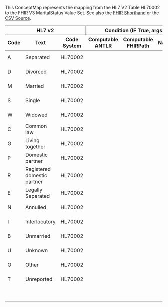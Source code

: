 
This ConceptMap represents the mapping from the HL7 V2 Table HL70002 to the FHIR V3 MaritalStatus Value Set. See also the <a href='https://github.com/HL7/v2-to-fhir/blob/master/tank/Table HL70002 to V3 MaritalStatus.fsh'>FHIR Shorthand</a> or the <a href='https://github.com/HL7/v2-to-fhir/blob/master/mappings/codesystems/HL7 Concept Map_ MaritalStatus - Sheet1.csv'>CSV Source</a>.
<table class='grid'><thead>
<tr><th colspan='3' style='border-right: 2px solid black;'>HL7 v2</th><th colspan='3' style='border-right: 2px solid black;'>Condition (IF True, args)</th><th colspan='4'>HL7 FHIR</th><th rowspan='2'>Comments</th></tr>
<tr><th>Code</th><th>Text</th><th>Code System</th><th>Computable ANTLR</th><th>Computable FHIRPath</th><th>Narrative</th><th>Code</th><th>Proposed Extension</th><th>Display</th><th>Code System</th></tr></thead>
<tbody>
<tr><td>A</td><td>Separated</td><td style='border-right: 2px'>HL70002</td><td style='border-right: 2px'></td><td style='border-right: 2px'></td><td style='border-right: 2px'></td><td>L</td><td style='border-right: 2px'></td><td>Legally Separated</td><td><a href='https://hl7.org/fhir/R4/v3/MaritalStatus/cs.html'>http://terminology.hl7.org/CodeSystem/v3-MaritalStatus</a></td><td style='border-right: 2px'></td></tr>
<tr><td>D</td><td>Divorced</td><td style='border-right: 2px'>HL70002</td><td style='border-right: 2px'></td><td style='border-right: 2px'></td><td style='border-right: 2px'></td><td>D</td><td style='border-right: 2px'></td><td>Divorced</td><td><a href='https://hl7.org/fhir/R4/v3/MaritalStatus/cs.html'>http://terminology.hl7.org/CodeSystem/v3-MaritalStatus</a></td><td style='border-right: 2px'></td></tr>
<tr><td>M</td><td>Married</td><td style='border-right: 2px'>HL70002</td><td style='border-right: 2px'></td><td style='border-right: 2px'></td><td style='border-right: 2px'></td><td>M</td><td style='border-right: 2px'></td><td>Married</td><td><a href='https://hl7.org/fhir/R4/v3/MaritalStatus/cs.html'>http://terminology.hl7.org/CodeSystem/v3-MaritalStatus</a></td><td style='border-right: 2px'></td></tr>
<tr><td>S</td><td>Single</td><td style='border-right: 2px'>HL70002</td><td style='border-right: 2px'></td><td style='border-right: 2px'></td><td style='border-right: 2px'></td><td>S</td><td style='border-right: 2px'></td><td>Never Married</td><td><a href='https://hl7.org/fhir/R4/v3/MaritalStatus/cs.html'>http://terminology.hl7.org/CodeSystem/v3-MaritalStatus</a></td><td style='border-right: 2px'></td></tr>
<tr><td>W</td><td>Widowed</td><td style='border-right: 2px'>HL70002</td><td style='border-right: 2px'></td><td style='border-right: 2px'></td><td style='border-right: 2px'></td><td>W</td><td style='border-right: 2px'></td><td>Widowed</td><td><a href='https://hl7.org/fhir/R4/v3/MaritalStatus/cs.html'>http://terminology.hl7.org/CodeSystem/v3-MaritalStatus</a></td><td style='border-right: 2px'></td></tr>
<tr><td>C</td><td>Common law</td><td style='border-right: 2px'>HL70002</td><td style='border-right: 2px'></td><td style='border-right: 2px'></td><td style='border-right: 2px'></td><td>C</td><td style='border-right: 2px'></td><td>Common Law</td><td><a href='https://hl7.org/fhir/R4/v3/MaritalStatus/cs.html'>http://terminology.hl7.org/CodeSystem/v3-MaritalStatus</a></td><td style='border-right: 2px'></td></tr>
<tr><td>G</td><td>Living together</td><td style='border-right: 2px'>HL70002</td><td style='border-right: 2px'></td><td style='border-right: 2px'></td><td style='border-right: 2px'></td><td>T</td><td style='border-right: 2px'></td><td>Domestic partner</td><td><a href='https://hl7.org/fhir/R4/v3/MaritalStatus/cs.html'>http://terminology.hl7.org/CodeSystem/v3-MaritalStatus</a></td><td style='border-right: 2px'></td></tr>
<tr><td>P</td><td>Domestic partner</td><td style='border-right: 2px'>HL70002</td><td style='border-right: 2px'></td><td style='border-right: 2px'></td><td style='border-right: 2px'></td><td>T</td><td style='border-right: 2px'></td><td>Domestic partner</td><td><a href='https://hl7.org/fhir/R4/v3/MaritalStatus/cs.html'>http://terminology.hl7.org/CodeSystem/v3-MaritalStatus</a></td><td style='border-right: 2px'></td></tr>
<tr><td>R</td><td>Registered domestic partner</td><td style='border-right: 2px'>HL70002</td><td style='border-right: 2px'></td><td style='border-right: 2px'></td><td style='border-right: 2px'></td><td>T</td><td style='border-right: 2px'></td><td>Domestic partner</td><td><a href='https://hl7.org/fhir/R4/v3/MaritalStatus/cs.html'>http://terminology.hl7.org/CodeSystem/v3-MaritalStatus</a></td><td style='border-right: 2px'></td></tr>
<tr><td>E</td><td>Legally Separated</td><td style='border-right: 2px'>HL70002</td><td style='border-right: 2px'></td><td style='border-right: 2px'></td><td style='border-right: 2px'></td><td>L</td><td style='border-right: 2px'></td><td>Legally Separated</td><td><a href='https://hl7.org/fhir/R4/v3/MaritalStatus/cs.html'>http://terminology.hl7.org/CodeSystem/v3-MaritalStatus</a></td><td style='border-right: 2px'></td></tr>
<tr><td>N</td><td>Annulled</td><td style='border-right: 2px'>HL70002</td><td style='border-right: 2px'></td><td style='border-right: 2px'></td><td style='border-right: 2px'></td><td>A</td><td style='border-right: 2px'></td><td>Annulled</td><td><a href='https://hl7.org/fhir/R4/v3/MaritalStatus/cs.html'>http://terminology.hl7.org/CodeSystem/v3-MaritalStatus</a></td><td style='border-right: 2px'></td></tr>
<tr><td>I</td><td>Interlocutory</td><td style='border-right: 2px'>HL70002</td><td style='border-right: 2px'></td><td style='border-right: 2px'></td><td style='border-right: 2px'></td><td>I</td><td style='border-right: 2px'></td><td>Interlocutory</td><td><a href='https://hl7.org/fhir/R4/v3/MaritalStatus/cs.html'>http://terminology.hl7.org/CodeSystem/v3-MaritalStatus</a></td><td style='border-right: 2px'></td></tr>
<tr><td>B</td><td>Unmarried</td><td style='border-right: 2px'>HL70002</td><td style='border-right: 2px'></td><td style='border-right: 2px'></td><td style='border-right: 2px'></td><td>U</td><td style='border-right: 2px'></td><td>unmarried</td><td><a href='https://hl7.org/fhir/R4/v3/MaritalStatus/cs.html'>http://terminology.hl7.org/CodeSystem/v3-MaritalStatus</a></td><td style='border-right: 2px'></td></tr>
<tr><td>U</td><td>Unknown</td><td style='border-right: 2px'>HL70002</td><td style='border-right: 2px'></td><td style='border-right: 2px'></td><td style='border-right: 2px'></td><td>UNK</td><td style='border-right: 2px'></td><td>Unknown</td><td><a href='https://hl7.org/fhir/R4/v3/NullFlavor/cs.html'>http://terminology.hl7.org/CodeSystem/v3-NullFlavor</a></td><td style='border-right: 2px'></td></tr>
<tr><td>O</td><td>Other</td><td style='border-right: 2px'>HL70002</td><td style='border-right: 2px'></td><td style='border-right: 2px'></td><td style='border-right: 2px'></td><td>OTH</td><td style='border-right: 2px'></td><td>Other</td><td><a href='https://hl7.org/fhir/R4/v3/NullFlavor/cs.html'>http://terminology.hl7.org/CodeSystem/v3-NullFlavor</a></td><td style='border-right: 2px'></td></tr>
<tr><td>T</td><td>Unreported</td><td style='border-right: 2px'>HL70002</td><td style='border-right: 2px'></td><td style='border-right: 2px'></td><td style='border-right: 2px'></td><td>NAVU</td><td style='border-right: 2px'></td><td>Not available</td><td><a href='https://hl7.org/fhir/R4/v3/NullFlavor/cs.html'>http://terminology.hl7.org/CodeSystem/v3-NullFlavor</a></td><td style='border-right: 2px'></td></tr>
<tr><td style='border-right: 2px'></td><td style='border-right: 2px'></td><td style='border-right: 2px'></td><td style='border-right: 2px'></td><td style='border-right: 2px'></td><td style='border-right: 2px'></td><td>P</td><td style='border-right: 2px'></td><td>Polygamous</td><td><a href='https://hl7.org/fhir/R4/v3/MaritalStatus/cs.html'>http://terminology.hl7.org/CodeSystem/v3-MaritalStatus</a></td><td style='border-right: 2px'></td></tr>
</tbody></table>
